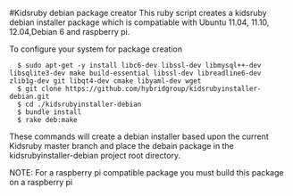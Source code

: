 #Kidsruby debian package creator
This ruby script creates a kidsruby debian installer package which is compatiable with Ubuntu 11.04, 11.10, 12.04,Debian 6 and raspberry pi.

To configure your system for package creation
~~~
  $ sudo apt-get -y install libc6-dev libssl-dev libmysql++-dev libsqlite3-dev make build-essential libssl-dev libreadline6-dev zlib1g-dev git libqt4-dev cmake libyaml-dev wget
  $ git clone https://github.com/hybridgroup/kidsrubyinstaller-debian.git
  $ cd ./kidsrubyinstaller-debian
  $ bundle install
  $ rake deb:make
~~~
These commands will create a debian installer based upon the current Kidsruby master branch and place the debain package in the kidsrubyinstaller-debian project root directory.

NOTE: For a raspberry pi compatible package you must build this package on a raspberry pi
